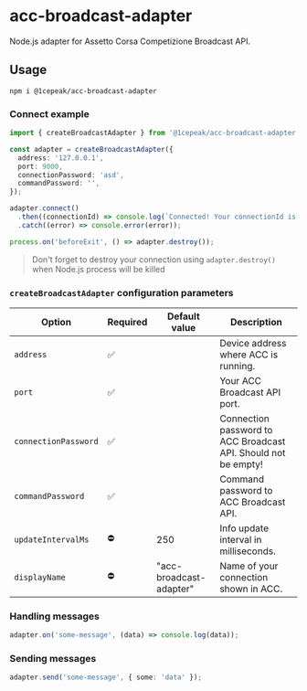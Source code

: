 # acc-broadcast-adapter

Node.js adapter for Assetto Corsa Competizione Broadcast API.

## Usage

```shell
npm i @1cepeak/acc-broadcast-adapter
```

### Connect example

```ts
import { createBroadcastAdapter } from '@1cepeak/acc-broadcast-adapter';

const adapter = createBroadcastAdapter({
  address: '127.0.0.1',
  port: 9000,
  connectionPassword: 'asd',
  commandPassword: '',
});

adapter.connect()
  .then((connectionId) => console.log(`Connected! Your connectionId is ${connectionId}`))
  .catch((error) => console.error(error));

process.on('beforeExit', () => adapter.destroy());
```

> Don't forget to destroy your connection using `adapter.destroy()` when Node.js process will be killed

### `createBroadcastAdapter` configuration parameters

| Option               | Required | Default value           | Description                                                    |
|----------------------|----------|-------------------------|----------------------------------------------------------------|
| `address`            | ✅       |                         | Device address where ACC is running.                           |
| `port`               | ✅       |                         | Your ACC Broadcast API port.                                   |
| `connectionPassword` | ✅       |                         | Connection password to ACC Broadcast API. Should not be empty! |
| `commandPassword`    | ✅       |                         | Command password to ACC Broadcast API.                         |
| `updateIntervalMs`   | ⛔️       | 250                     | Info update interval in milliseconds.                          |
| `displayName`        | ⛔       | "acc-broadcast-adapter" | Name of your connection shown in ACC.                          |

### Handling messages

```ts
adapter.on('some-message', (data) => console.log(data));
```

### Sending messages

```ts
adapter.send('some-message', { some: 'data' });
```
